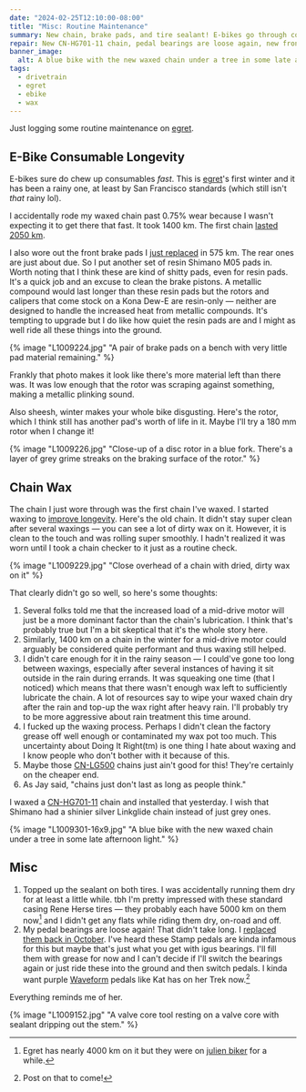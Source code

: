 ```yaml
---
date: "2024-02-25T12:10:00-08:00"
title: "Misc: Routine Maintenance"
summary: New chain, brake pads, and tire sealant! E-bikes go through consumables so fast.
repair: New CN-HG701-11 chain, pedal bearings are loose again, new front brake pads, and sealant top-up.
banner_image:
  alt: A blue bike with the new waxed chain under a tree in some late afternoon light.
tags:
  - drivetrain
  - egret
  - ebike
  - wax
---
```


Just logging some routine maintenance on [egret](/tags/egret).

## E-Bike Consumable Longevity

E-bikes sure do chew up consumables _fast_. This is [egret](/tags/egret)'s first winter and it has been a rainy one, at least by San Francisco standards (which still isn't _that_ rainy lol).

I accidentally rode my waxed chain past 0.75% wear because I wasn't expecting it to get there that fast. It took 1400 km. The first chain [lasted 2050 km](/posts/chain-wax/).

I also wore out the front brake pads I [just replaced](/posts/egret-cockpit-revamp/) in 575 km. The rear ones are just about due. So I put another set of resin Shimano M05 pads in. Worth noting that I think these are kind of shitty pads, even for resin pads. It's a quick job and an excuse to clean the brake pistons. A metallic compound would last longer than these resin pads but the rotors and calipers that come stock on a Kona Dew-E are resin-only — neither are designed to handle the increased heat from metallic compounds. It's tempting to upgrade but I do like how quiet the resin pads are and I might as well ride all these things into the ground.

{% image "L1009224.jpg" "A pair of brake pads on a bench with very little pad material remaining." %}

Frankly that photo makes it look like there's more material left than there was. It was low enough that the rotor was scraping against something, making a metallic plinking sound.

Also sheesh, winter makes your whole bike disgusting. Here's the rotor, which I think still has another pad's worth of life in it. Maybe I'll try a 180 mm rotor when I change it!

{% image "L1009226.jpg" "Close-up of a disc rotor in a blue fork. There's a layer of grey grime streaks on the braking surface of the rotor." %}

## Chain Wax

The chain I just wore through was the first chain I've waxed. I started waxing to [improve longevity](/posts/im-this-close-to-waxing-my-chain/). Here's the old chain. It didn't stay super clean after several waxings — you can see a lot of dirty wax on it. However, it is clean to the touch and was rolling super smoothly. I hadn't realized it was worn until I took a chain checker to it just as a routine check.

{% image "L1009229.jpg" "Close overhead of a chain with dried, dirty wax on it" %}

That clearly didn't go so well, so here's some thoughts:

1. Several folks told me that the increased load of a mid-drive motor will just be a more dominant factor than the chain's lubrication. I think that's probably true but I'm a bit skeptical that it's the whole story here.
1. Similarly, 1400 km on a chain in the winter for a mid-drive motor could arguably be considered quite performant and thus waxing still helped.
1. I didn't care enough for it in the rainy season — I could've gone too long between waxings, especially after several instances of having it sit outside in the rain during errands. It was squeaking one time (that I noticed) which means that there wasn't enough wax left to sufficiently lubricate the chain. A lot of resources say to wipe your waxed chain dry after the rain and top-up the wax right after heavy rain. I'll probably try to be more aggressive about rain treatment this time around.
1. I fucked up the waxing process. Perhaps I didn't clean the factory grease off well enough or contaminated my wax pot too much. This uncertainty about Doing It Right(tm) is one thing I hate about waxing and I know people who don't bother with it because of this.
1. Maybe those [CN-LG500](https://bike.shimano.com/en-US/product/component/ep8-ep800/CN-LG500.html) chains just ain't good for this! They're certainly on the cheaper end.
1. As Jay said, "chains just don't last as long as people think."

I waxed a [CN-HG701-11](https://bike.shimano.com/en-EU/product/component/ultegra-r8000/CN-HG701-11.html) chain and installed that yesterday. I wish that Shimano had a shinier silver Linkglide chain instead of just grey ones.

{% image "L1009301-16x9.jpg" "A blue bike with the new waxed chain under a tree in some late afternoon light." %}

## Misc

1. Topped up the sealant on both tires. I was accidentally running them dry for at least a little while. tbh I'm pretty impressed with these standard casing Rene Herse tires — they probably each have 5000 km on them now[^1] and I didn't get any flats while riding them dry, on-road and off.
1. My pedal bearings are loose again! That didn't take long. I [replaced them back in October](/posts/crankbrothers-stamp-7-bearing-replacement/). I've heard these Stamp pedals are kinda infamous for this but maybe that's just what you get with igus bearings. I'll fill them with grease for now and I can't decide if I'll switch the bearings again or just ride these into the ground and then switch pedals. I kinda want purple [Waveform](https://www.wolftoothcomponents.com/collections/pedals/products/waveform-aluminum-pedals) pedals like Kat has on her Trek now.[^2]

[^1]: Egret has nearly 4000 km on it but they were on [julien biker](/tags/julien-biker) for a while.
[^2]: Post on that to come!

Everything reminds me of her.

{% image "L1009152.jpg" "A valve core tool resting on a valve core with sealant dripping out the stem." %}
